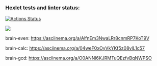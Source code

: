 ### Hexlet tests and linter status:
[![Actions Status](https://github.com/Manreed/python-project-49/actions/workflows/hexlet-check.yml/badge.svg)](https://github.com/Manreed/python-project-49/actions)

<a href="https://codeclimate.com/github/Manreed/python-project-49/maintainability"><img src="https://api.codeclimate.com/v1/badges/ea84a98a6d9efd4ea296/maintainability" /></a>

brain-even:
https://asciinema.org/a/AlfnEm3NwaLRr8cnmRP7KoT9V


brain-calc:
https://asciinema.org/a/04weF0xOyVkYKf5z08vlL1c57


brain-gcd:
https://asciinema.org/a/O0ANNl6KJRMTuQEzfvBqNWPSO
